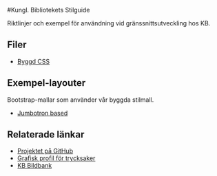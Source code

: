 #Kungl. Bibliotekets Stilguide 
 
Riktlinjer och exempel för användning vid gränssnittsutveckling hos KB.

## Filer

* [Byggd CSS](./css/kb-style.css)

## Exempel-layouter

Bootstrap-mallar som använder vår byggda stilmall.

* [Jumbotron based](./examples/jumbotron.html)

## Relaterade länkar

* [Projektet på GitHub](https://github.com/Kungbib/frontend-guide)
* [Grafisk profil för trycksaker](http://kb.idmanuals.com)
* [KB Bildbank](https://www.flickr.com/photos/25300312@N08/)